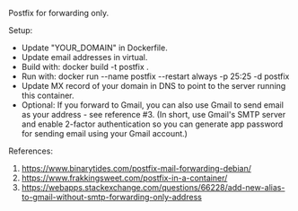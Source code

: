 Postfix for forwarding only.

Setup:
- Update "YOUR_DOMAIN" in Dockerfile.
- Update email addresses in virtual.
- Build with:
  docker build -t postfix .
- Run with:
  docker run --name postfix --restart always -p 25:25 -d postfix
- Update MX record of your domain in DNS to point to the server running this container.
- Optional: If you forward to Gmail, you can also use Gmail to send email as your address - see reference #3. (In short, use Gmail's SMTP server and enable 2-factor authentication so you can generate app password for sending email using your Gmail account.)

References:
1. https://www.binarytides.com/postfix-mail-forwarding-debian/
2. https://www.frakkingsweet.com/postfix-in-a-container/
3. https://webapps.stackexchange.com/questions/66228/add-new-alias-to-gmail-without-smtp-forwarding-only-address

